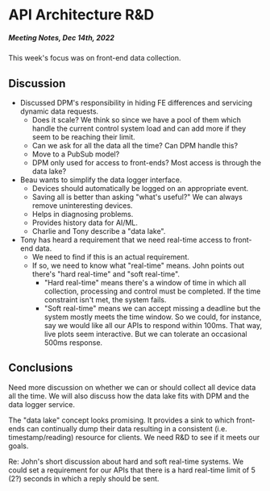 # API Architecture R&D
##### Meeting Notes, *Dec 14th, 2022*

This week's focus was on front-end data collection.

## Discussion

- Discussed DPM's responsibility in hiding FE differences and servicing dynamic data requests.
  - Does it scale? We think so since we have a pool of them which handle the current control system load and can add more if they seem to be reaching their limit.
  - Can we ask for all the data all the time? Can DPM handle this?
  - Move to a PubSub model?
  - DPM only used for access to front-ends? Most access is through the data lake?
- Beau wants to simplify the data logger interface.
  - Devices should automatically be logged on an appropriate event.
  - Saving all is better than asking "what's useful?" We can always remove uninteresting devices.
  - Helps in diagnosing problems.
  - Provides history data for AI/ML.
  - Charlie and Tony describe a "data lake".
- Tony has heard a requirement that we need real-time access to front-end data.
  - We need to find if this is an actual requirement.
  - If so, we need to know what "real-time" means. John points out there's "hard real-time" and "soft real-time".
     - "Hard real-time" means there's a window of time in which all collection, processing and control must be completed. If the time constraint isn't met, the system fails.
     - "Soft real-time" means we can accept missing a deadline but the system mostly meets the time window. So we could, for instance, say we would like all our APIs to respond within 100ms. That way, live plots seem interactive. But we can tolerate an occasional 500ms response.

## Conclusions

Need more discussion on whether we can or should collect all device data all the time. We will also discuss how the data lake fits with DPM and the data logger service.

The "data lake" concept looks promising. It provides a sink to which front-ends can continually dump their data resulting in a consistent (i.e. timestamp/reading) resource for clients. We need R&D to see if it meets our goals.

Re: John's short discussion about hard and soft real-time systems. We could set a requirement for our APIs that there is a hard real-time limit of 5 (2?) seconds in which a reply should be sent.
